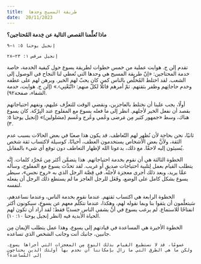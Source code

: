 ```yaml
---
title:  طريقة المسيح وحدها
date:  20/11/2023
---
```


**ماذا تُعلِّمنا القصص التالية عن خِدمة المُحتاجين؟**

`إنجيل يوحنا ٥: ١–٩`

`إنجيل مرقس ١: ٢٣–٢٨`

تقدم إلن ج. هوايت عملية من خمس خطوات لطريقة يسوع حول كيفية الخدمة، خاصة خدمة المحتاجين: «إنّ طريقة المسيح هي وحدها التي تُعطي لنا النجاح في الوصول إلى الشعب‏.‏ لقد اختلط المُخلّص بالناس كمن كان يحبّ لهم الخير‏.‏ وبرهن لهم على عطفه وخدم حاجاتِهم وظفر بثقتهم‏.‏ ثمّ أمرهم قائلًا لكلّ منهم‏:‏ ‹اتْبَعْنِي›.» (إلن ج. هوايت، خدمة الشفاء، صفحة٩٢).

أولًا، يجب علينا أن نختلط بالعاجزين، ونقضي الوقت للتعرُّف عليهم، ونفهم احتياجاتهم بقصد أن نفعل الخير لأجلهم. انظر إلى ما فعله يسوع مع المفلوج عند البِرْكة. كان يسوع هناك، وسط «جمهور كثير مِن مَرضى وعُمي وعُرج وعُسم (مشلولين)» (إنجيل يوحنا ٥: ٣).

ثانيًا، نحن بحاجة لأن نُظهِر لهم التّعاطف. قد يكون هذا صعبًا في بعض الحالات بسبب عدم الثقة، ولأنَّ بعض الأشخاص يستخدمون العطف، أحيانًا، كوسيلة لاكتساب ثقة شخص يُسيئون إليه لاحقًا. مع ذلك، يدعونا الله لإظهار التعاطف دون توقع أي شيء بالمقابل.

الخطوة الثالثة هي أن نقوم بخدمة احتياجاتهم. هذا يتضمَّن أكثر مِن مُجرَّد كلمات. إنَّه يتطلب القيام بعمل لِتلبية احتياجات صديقٍ أو غريب. لقد تحدَّث يسوع مع المفلوج، وسأله عمَّا يريد، وبعد ذلك أجرى معجزة لأجله. في قِصَّة الرجل الذي به «روح نجس»، سيطر يسوع بشكل كامل على الوضع، وفَعَل للرجل العاجز ما لم يستطع ذلك الرجل أن يفعله لنفسه.

الخطوة الرابعة هي اكتساب ثقتهم. عندما نقوم بخدمة الناس، وعندما نساعدهم، سَيتعلَّمون أن يثقوا بنا وبما نقوله لهم، وهكذا، عندما نتكلّم معهم عن يسوع، سيكونون أكثر انفتاحًا للاستماع. لم يرغب يسوع في أنْ يشفي الناس جسديًا فقط؛ لقد أراد أن تكون لهم الحياة الأبدية فيه (انظر إنجيل يوحنا ١٠: ١٠).

الخطوة الأخيرة هي المساعدة في قيادتهم إلى يسوع، وهذا عمل يتطلب الإيمان مِن جانبين، جانبك أنت وجانب الشخص الذي تساعده.

`عمومًا، قد لا نستطيع القيام بذلك النوع مِن المعجزات التي أجراها يسوع. ولكن ما هي الطرق التي ما زال بإمكاننا أن نخدم بها أولئك الذين يحتاجون إلى المُساعدة؟`